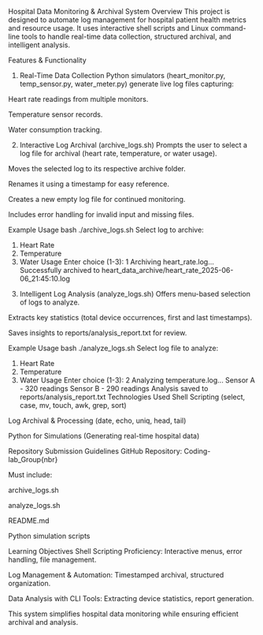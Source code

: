 Hospital Data Monitoring & Archival System
Overview
This project is designed to automate log management for hospital patient health metrics and resource usage. It uses interactive shell scripts and Linux command-line tools to handle real-time data collection, structured archival, and intelligent analysis.

Features & Functionality
1. Real-Time Data Collection
Python simulators (heart_monitor.py, temp_sensor.py, water_meter.py) generate live log files capturing:

Heart rate readings from multiple monitors.

Temperature sensor records.

Water consumption tracking.

2. Interactive Log Archival (archive_logs.sh)
Prompts the user to select a log file for archival (heart rate, temperature, or water usage).

Moves the selected log to its respective archive folder.

Renames it using a timestamp for easy reference.

Creates a new empty log file for continued monitoring.

Includes error handling for invalid input and missing files.

Example Usage
bash
./archive_logs.sh
Select log to archive:
1) Heart Rate
2) Temperature
3) Water Usage
Enter choice (1-3): 1
Archiving heart_rate.log...
Successfully archived to heart_data_archive/heart_rate_2025-06-06_21:45:10.log
3. Intelligent Log Analysis (analyze_logs.sh)
Offers menu-based selection of logs to analyze.

Extracts key statistics (total device occurrences, first and last timestamps).

Saves insights to reports/analysis_report.txt for review.

Example Usage
bash
./analyze_logs.sh
Select log file to analyze:
1) Heart Rate
2) Temperature
3) Water Usage
Enter choice (1-3): 2
Analyzing temperature.log...
Sensor A - 320 readings
Sensor B - 290 readings
Analysis saved to reports/analysis_report.txt
Technologies Used
Shell Scripting (select, case, mv, touch, awk, grep, sort)

Log Archival & Processing (date, echo, uniq, head, tail)

Python for Simulations (Generating real-time hospital data)

Repository Submission Guidelines
GitHub Repository: Coding-lab_Group{nbr}

Must include:

archive_logs.sh

analyze_logs.sh

README.md

Python simulation scripts

Learning Objectives
Shell Scripting Proficiency: Interactive menus, error handling, file management.

Log Management & Automation: Timestamped archival, structured organization.

Data Analysis with CLI Tools: Extracting device statistics, report generation.

This system simplifies hospital data monitoring while ensuring efficient archival and analysis.
